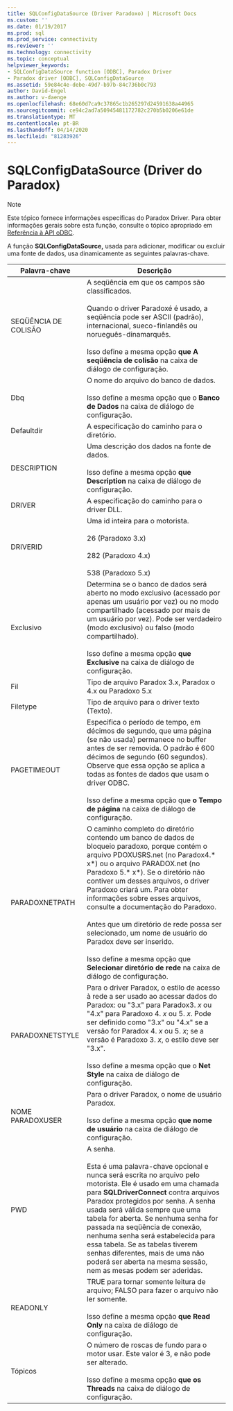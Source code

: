 ```yaml
---
title: SQLConfigDataSource (Driver Paradoxo) | Microsoft Docs
ms.custom: ''
ms.date: 01/19/2017
ms.prod: sql
ms.prod_service: connectivity
ms.reviewer: ''
ms.technology: connectivity
ms.topic: conceptual
helpviewer_keywords:
- SQLConfigDataSource function [ODBC], Paradox Driver
- Paradox driver [ODBC], SQLConfigDataSource
ms.assetid: 59e84c4e-debe-49d7-b97b-84c736b0c793
author: David-Engel
ms.author: v-daenge
ms.openlocfilehash: 68e60d7ca9c37865c1b265297d24591638a44965
ms.sourcegitcommit: ce94c2ad7a50945481172782c270b5b0206e61de
ms.translationtype: MT
ms.contentlocale: pt-BR
ms.lasthandoff: 04/14/2020
ms.locfileid: "81283926"
---
```

# <a name="sqlconfigdatasource-paradox-driver"></a>SQLConfigDataSource (Driver do Paradox)
> [!NOTE]  
>  Este tópico fornece informações específicas do Paradox Driver. Para obter informações gerais sobre esta função, consulte o tópico apropriado em [Referência à API oDBC](../../odbc/reference/syntax/odbc-api-reference.md).  
  
 A função **SQLConfigDataSource,** usada para adicionar, modificar ou excluir uma fonte de dados, usa dinamicamente as seguintes palavras-chave.  
  
|Palavra-chave|Descrição|  
|-------------|-----------------|  
|SEQÜÊNCIA DE COLISÃO|A seqüência em que os campos são classificados.<br /><br /> Quando o driver Paradoxé é usado, a seqüência pode ser ASCII (padrão), internacional, sueco-finlandês ou norueguês-dinamarquês.<br /><br /> Isso define a mesma opção **que A seqüência de colisão** na caixa de diálogo de configuração.|  
|Dbq|O nome do arquivo do banco de dados.<br /><br /> Isso define a mesma opção que o **Banco de Dados** na caixa de diálogo de configuração.|  
|Defaultdir|A especificação do caminho para o diretório.|  
|DESCRIPTION|Uma descrição dos dados na fonte de dados.<br /><br /> Isso define a mesma opção **que Description** na caixa de diálogo de configuração.|  
|DRIVER|A especificação do caminho para o driver DLL.|  
|DRIVERID|Uma id inteira para o motorista.<br /><br /> 26 (Paradoxo 3.x)<br /><br /> 282 (Paradoxo 4.x)<br /><br /> 538 (Paradoxo 5.x)|  
|Exclusivo|Determina se o banco de dados será aberto no modo exclusivo (acessado por apenas um usuário por vez) ou no modo compartilhado (acessado por mais de um usuário por vez). Pode ser verdadeiro (modo exclusivo) ou falso (modo compartilhado).<br /><br /> Isso define a mesma opção **que Exclusive** na caixa de diálogo de configuração.|  
|Fil|Tipo de arquivo Paradox 3.x, Paradox o 4.x ou Paradoxo 5.x|  
|Filetype|Tipo de arquivo para o driver texto (Texto).|  
|PAGETIMEOUT|Especifica o período de tempo, em décimos de segundo, que uma página (se não usada) permanece no buffer antes de ser removida. O padrão é 600 décimos de segundo (60 segundos). Observe que essa opção se aplica a todas as fontes de dados que usam o driver ODBC.<br /><br /> Isso define a mesma opção que **o Tempo de página** na caixa de diálogo de configuração.|  
|PARADOXNETPATH|O caminho completo do diretório contendo um banco de dados de bloqueio paradoxo, porque contém o arquivo PDOXUSRS.net (no Paradox4.* x*) ou o arquivo PARADOX.net (no Paradoxo 5.* x*). Se o diretório não contiver um desses arquivos, o driver Paradoxo criará um. Para obter informações sobre esses arquivos, consulte a documentação do Paradoxo.<br /><br /> Antes que um diretório de rede possa ser selecionado, um nome de usuário do Paradox deve ser inserido.<br /><br /> Isso define a mesma opção que **Selecionar diretório de rede** na caixa de diálogo de configuração.|  
|PARADOXNETSTYLE|Para o driver Paradox, o estilo de acesso à rede a ser usado ao acessar dados do Paradox: ou "3.x" para Paradox3. *x* ou "4.x" para Paradoxo 4. *x* ou 5. *x*. Pode ser definido como "3.x" ou "4.x" se a versão for Paradox 4. *x* ou 5. *x*; se a versão é Paradoxo 3. *x*, o estilo deve ser "3.x".<br /><br /> Isso define a mesma opção que o **Net Style** na caixa de diálogo de configuração.|  
|NOME PARADOXUSER|Para o driver Paradox, o nome de usuário Paradox.<br /><br /> Isso define a mesma opção **que nome de usuário** na caixa de diálogo de configuração.|  
|PWD|A senha.<br /><br /> Esta é uma palavra-chave opcional e nunca será escrita no arquivo pelo motorista. Ele é usado em uma chamada para **SQLDriverConnect** contra arquivos Paradox protegidos por senha. A senha usada será válida sempre que uma tabela for aberta. Se nenhuma senha for passada na seqüência de conexão, nenhuma senha será estabelecida para essa tabela. Se as tabelas tiverem senhas diferentes, mais de uma não poderá ser aberta na mesma sessão, nem as mesas podem ser aderidas.|  
|READONLY|TRUE para tornar somente leitura de arquivo; FALSO para fazer o arquivo não ler somente.<br /><br /> Isso define a mesma opção **que Read Only** na caixa de diálogo de configuração.|  
|Tópicos|O número de roscas de fundo para o motor usar. Este valor é 3, e não pode ser alterado.<br /><br /> Isso define a mesma opção **que os Threads** na caixa de diálogo de configuração.|
